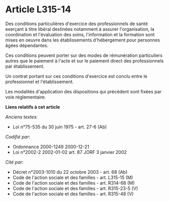 # Article L315-14

Des conditions particulières d'exercice des professionnels de santé exerçant à titre libéral destinées notamment à assurer
l'organisation, la coordination et l'évaluation des soins, l'information et la formation sont mises en oeuvre dans les
établissements d'hébergement pour personnes âgées dépendantes.

Ces conditions peuvent porter sur des modes de rémunération particuliers autres que le paiement à l'acte et sur le paiement
direct des professionnels par établissement.

Un contrat portant sur ces conditions d'exercice est conclu entre le professionnel et l'établissement.

Les modalités d'application des dispositions qui précèdent sont fixées par voie réglementaire.

**Liens relatifs à cet article**

_Anciens textes_:

  - Loi n°75-535 du 30 juin 1975 - art. 27-6 (Ab)

_Codifié par_:

  - Ordonnance 2000-1249 2000-12-21
  - Loi n°2002-2 2002-01-02 art. 87 JORF 3 janvier 2002

_Cité par_:

  - Décret n°2003-1010 du 22 octobre 2003 - art. 68 (Ab)
  - Code de l'action sociale et des familles - art. L315-15 (M)
  - Code de l'action sociale et des familles - art. R314-68 (M)
  - Code de l'action sociale et des familles - art. R315-23-5 (V)
  - Code de l'action sociale et des familles - art. R315-48 (V)
